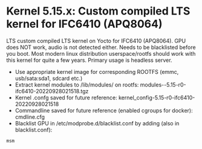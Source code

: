# Kernel 5.15.x: Custom compiled LTS kernel for IFC6410 (APQ8064)

LTS custom compiled LTS kernel on Yocto for IFC6410 (APQ8064). GPU does NOT work, audio is not detected either. Needs to be blacklisted before you boot. Most modern linux distribution userspace/rootfs should work with this kernel for quite a few years. Primary usage is headless server.

* Use appropriate kernel image for corresponding ROOTFS (emmc, usb/sata:sda1, sdcard etc.)
* Extract kernel modules to /lib/modules/<kernel> on rootfs: modules--5.15-r0-ifc6410-20220928021518.tgz
* Kernel .confg saved for future reference: kernel_config-5.15-r0-ifc6410-20220928021518
* Commandline saved for future reference (enabled cgroups for docker): cmdline.cfg
* Blacklist GPU in /etc/modprobe.d/blacklist.conf by adding (also in blacklist.conf):
```
msm
```
